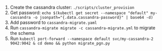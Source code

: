 1. Create the cassandra cluster: `./scripts/cluster_provision`
2. Get password: `echo $(kubectl get secret --namespace "default" my-cassandra -o jsonpath="{.data.cassandra-password}" | base64 -d)`
3. Add password to `cassandra-migrate.yaml`
4. Run `cassandra-migrate migrate -c cassandra-migrate.yml` to migrate the schema
5. Run `kubectl port-forward --namespace default svc/my-cassandra-2 9042:9042 & cd demo && python migrate_pgn.py`